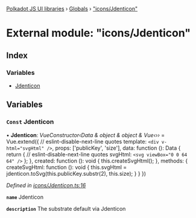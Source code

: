[Polkadot JS UI libraries](../README.md) › [Globals](../globals.md) › ["icons/Jdenticon"](_icons_jdenticon_.md)

# External module: "icons/Jdenticon"

## Index

### Variables

* [Jdenticon](_icons_jdenticon_.md#const-jdenticon)

## Variables

### `Const` Jdenticon

• **Jdenticon**: *VueConstructor‹Data & object & object & Vue‹››* = Vue.extend({
  // eslint-disable-next-line quotes
  template: `<div v-html="svgHtml" />`,
  props: ['publicKey', 'size'],
  data: function (): Data {
    return {
      // eslint-disable-next-line quotes
      svgHtml: `<svg viewBox="0 0 64 64" />`
    };
  },
  created: function (): void {
    this.createSvgHtml();
  },
  methods: {
    createSvgHtml: function (): void {
      this.svgHtml = jdenticon.toSvg(this.publicKey.substr(2), this.size);
    }
  }
})

*Defined in [icons/Jdenticon.ts:16](https://github.com/polkadot-js/ui/blob/536a6dd8/packages/vue-identicon/src/icons/Jdenticon.ts#L16)*

**`name`** Jdenticon

**`description`** The substrate default via Jdenticon
